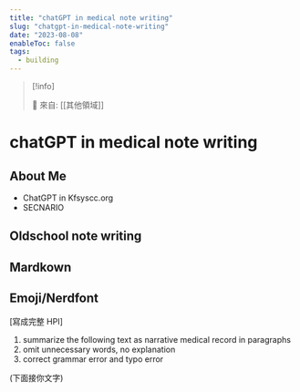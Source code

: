 ```yaml
---
title: "chatGPT in medical note writing"
slug: "chatgpt-in-medical-note-writing"
date: "2023-08-08"
enableToc: false
tags:
  - building
---
```


> [!info]
>
> 🌱 來自: [[其他領域]]

# chatGPT in medical note writing

## About Me

- ChatGPT in Kfsyscc.org
- SECNARIO

## Oldschool note writing

## Mardkown

## Emoji/Nerdfont

[寫成完整 HPI]

1. summarize the following text as narrative medical record in paragraphs
2. omit unnecessary words, no explanation
3. correct grammar error and typo error

(下面接你文字)
